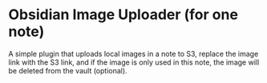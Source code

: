 # Obsidian Image Uploader (for one note)

A simple plugin that uploads local images in a note to S3, replace the image link with the S3 link, and if the image is only used in this note, the image will be deleted from the vault (optional).
